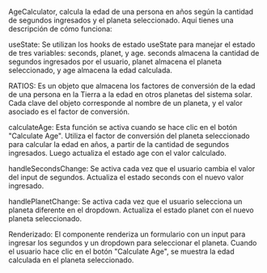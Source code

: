AgeCalculator, calcula la edad de una persona en años según la cantidad de segundos ingresados y el planeta seleccionado. Aquí tienes una descripción de cómo funciona:

useState: Se utilizan los hooks de estado useState para manejar el estado de tres variables: seconds, planet, y age. seconds almacena la cantidad de segundos ingresados por el usuario, planet almacena el planeta seleccionado, y age almacena la edad calculada.

RATIOS: Es un objeto que almacena los factores de conversión de la edad de una persona en la Tierra a la edad en otros planetas del sistema solar. Cada clave del objeto corresponde al nombre de un planeta, y el valor asociado es el factor de conversión.

calculateAge: Esta función se activa cuando se hace clic en el botón "Calculate Age". Utiliza el factor de conversión del planeta seleccionado para calcular la edad en años, a partir de la cantidad de segundos ingresados. Luego actualiza el estado age con el valor calculado.

handleSecondsChange: Se activa cada vez que el usuario cambia el valor del input de segundos. Actualiza el estado seconds con el nuevo valor ingresado.

handlePlanetChange: Se activa cada vez que el usuario selecciona un planeta diferente en el dropdown. Actualiza el estado planet con el nuevo planeta seleccionado.

Renderizado: El componente renderiza un formulario con un input para ingresar los segundos y un dropdown para seleccionar el planeta. Cuando el usuario hace clic en el botón "Calculate Age", se muestra la edad calculada en el planeta seleccionado.